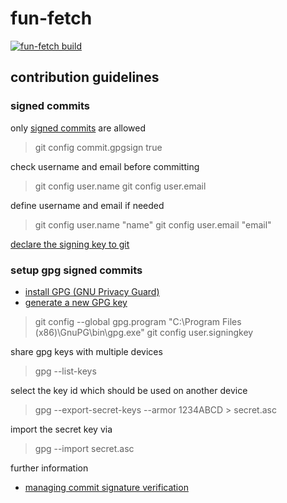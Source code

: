 # fun-fetch

[![fun-fetch build](https://github.com/jphilipps/fun-fetch/actions/workflows/project-build.yml/badge.svg)](https://github.com/jphilipps/fun-fetch/actions/workflows/project-build.yml)

## contribution guidelines

### signed commits

only [signed commits](https://docs.github.com/en/authentication/managing-commit-signature-verification/signing-commits) are allowed

> git config commit.gpgsign true

check username and email before committing
> git config user.name
> git config user.email

define username and email if needed
> git config user.name "name"
> git config user.email "email"

[declare the signing key to git](https://docs.github.com/en/authentication/managing-commit-signature-verification/telling-git-about-your-signing-key)

### setup gpg signed commits

- [install GPG (GNU Privacy Guard)](https://www.gnupg.org/download/)
- [generate a new GPG key](https://docs.github.com/en/authentication/managing-commit-signature-verification/generating-a-new-gpg-key)

> git config --global gpg.program "C:\Program Files (x86)\GnuPG\bin\gpg.exe"
> git config user.signingkey <key>

share gpg keys with multiple devices

> gpg --list-keys

select the key id which should be used on another device

> gpg --export-secret-keys --armor 1234ABCD > secret.asc

import the secret key via

> gpg --import secret.asc

further information

- [managing commit signature verification](https://docs.github.com/en/authentication/managing-commit-signature-verification)
